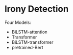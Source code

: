 # Irony Detection
Four Models:
* BiLSTM-attention 
* Transformer
* BiLSTM-transformer
* pretrained-Bert

